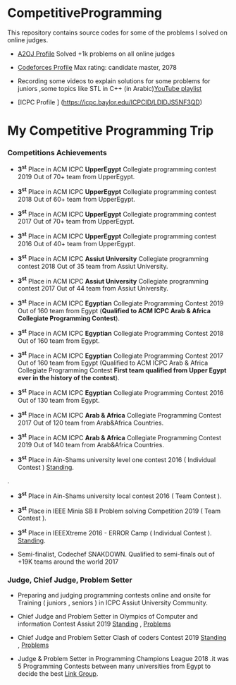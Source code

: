 # CompetitiveProgramming
This repository contains source codes for some of the problems I solved on online judges.
*  [A2OJ Profile](https://a2oj.com/profile?Username=hussien_egyptian) Solved +1k problems on all online judges

*  [Codeforces Profile](https://codeforces.com/profile/Hussien_Ibrahiem) Max rating: candidate master, 2078

*  Recording some videos to explain solutions for some problems for juniors ,some topics like STL in C++
 (in Arabic)[YouTube playlist](https://www.youtube.com/channel/UCCH8yNJMxFsfWq7hJ-Ag4gg?view_as=subscriber) 

* [ICPC Profile ] (https://icpc.baylor.edu/ICPCID/LDIDJS5NF3QD)
# My Competitive Programming Trip

### Competitions Achievements

*  **3<sup>st</sup>** Place in ACM ICPC **UpperEgypt** Collegiate programming contest 2019 Out of 70+ team from UpperEgypt.

*  **3<sup>st</sup>** Place in ACM ICPC **UpperEgypt** Collegiate programming contest 2018 Out of 60+ team from UpperEgypt.

*  **3<sup>st</sup>** Place in ACM ICPC **UpperEgypt** Collegiate programming contest 2017 Out of 70+ team from UpperEgypt.

*  **3<sup>st</sup>** Place in ACM ICPC **UpperEgypt** Collegiate programming contest 2016 Out of 40+ team from UpperEgypt.

*  **3<sup>st</sup>** Place in ACM ICPC **Assiut University** Collegiate programming contest 2018 Out of 35 team from Assiut University.

*  **3<sup>st</sup>** Place in ACM ICPC **Assiut University** Collegiate programming contest 2017 Out of 44 team from Assiut University.

*  **3<sup>st</sup>** Place in ACM ICPC **Egyptian** Collegiate Programming Contest 2019 Out of 160 team from Egypt (**Qualified to ACM ICPC Arab & Africa Collegiate Programming Contest**).

*  **3<sup>st</sup>** Place in ACM ICPC **Egyptian** Collegiate Programming Contest 2018 Out of 160 team from Egypt.

*  **3<sup>st</sup>** Place in ACM ICPC **Egyptian** Collegiate Programming Contest 2017 Out of 160 team from Egypt (Qualified to ACM ICPC Arab & Africa Collegiate Programming Contest **First team qualified  from Upper Egypt ever in the history of the contest**).

*  **3<sup>st</sup>** Place in ACM ICPC **Egyptian** Collegiate Programming Contest 2016 Out of 130 team from Egypt.

*  **3<sup>st</sup>** Place in ACM ICPC **Arab & Africa** Collegiate Programming Contest 2017 Out of 120 team from Arab&Africa Countries.

*  **3<sup>st</sup>** Place in ACM ICPC **Arab & Africa** Collegiate Programming Contest 2019 Out of 140 team from Arab&Africa Countries.


*  **3<sup>st</sup>** Place in Ain-Shams university level one contest 2016 ( Individual Contest ) [Standing](https://codeforces.com/group/iRheA985aq/contest/205996/standings/groupmates/true).

.

*  **3<sup>st</sup>** Place in Ain-Shams university local contest 2016 ( Team Contest ).

*  **3<sup>st</sup>** Place in IEEE Minia SB ll Problem solving Competition  2019 ( Team Contest ).

*  **3<sup>st</sup>** Place in IEEEXtreme 2016 - ERROR Camp  ( Individual Contest ).  [Standing](https://codeforces.com/group/yDgfwmKNMS/contest/205446/standings/groupmates/true).


*  Semi-finalist, Codechef SNAKDOWN. Qualified to semi-finals out of +19K teams around the world 2017


### Judge, Chief Judge, Problem Setter

*  Preparing and judging programming contests online and onsite for Training ( juniors , seniors ) in ICPC Assiut University Community.

*  Chief Judge and Problem Setter in Olympics of Computer and information Contest Assiut 2019  [Standing](https://codeforces.com/group/B45Q3zlpw8/contest/238002/standings/groupmates/true) , [Problems](https://codeforces.com/group/B45Q3zlpw8/contest/238002/problems)

*  Chief Judge and Problem Setter Clash of coders Contest 2019 [Standing](https://codeforces.com/group/6xgKFebZ67/contest/232911/standings/groupmates/true) , [Problems](https://codeforces.com/group/6xgKFebZ67/contest/232911/problems)

*  Judge & Problem Setter in Programming Champions League 2018 .it was 5 Programming Contests between many universities from Egypt to decide the best [Link Group](https://codeforces.com/group/r2KqHsBZRP/contests).


